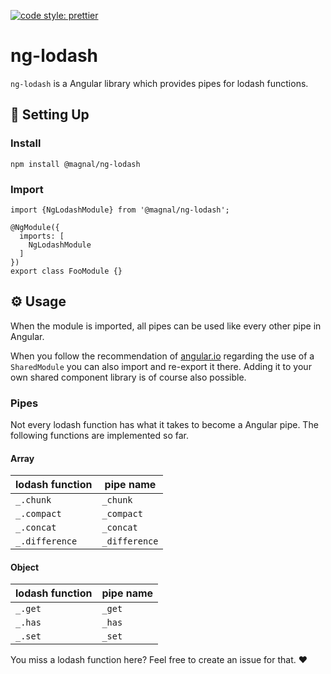 [![code style: prettier](https://img.shields.io/badge/code_style-prettier-ff69b4.svg?style=flat-square)](https://github.com/prettier/prettier)

# ng-lodash

`ng-lodash` is a Angular library which provides pipes for lodash functions.

## 🚀 Setting Up

### Install

```npm
npm install @magnal/ng-lodash
```

### Import

```angular2
import {NgLodashModule} from '@magnal/ng-lodash';

@NgModule({
  imports: [
    NgLodashModule
  ]
})
export class FooModule {}
```

## ⚙ Usage

When the module is imported, all pipes can be used like every other pipe in Angular.

When you follow the recommendation of [angular.io](https://angular.io/guide/ngmodule-faq#sharedmodule) regarding the use of a `SharedModule` you can also import and re-export it there. Adding it to your own shared component library is of course also possible.

### Pipes

Not every lodash function has what it takes to become a Angular pipe. The following functions are implemented so far.

#### Array

| lodash function | pipe name     |
| --------------- | ------------- |
| `_.chunk`       | `_chunk`      |
| `_.compact`     | `_compact`    |
| `_.concat`      | `_concat`     |
| `_.difference`  | `_difference` |

#### Object

| lodash function | pipe name |
| --------------- | --------- |
| `_.get`         | `_get`    |
| `_.has`         | `_has`    |
| `_.set`         | `_set`    |

You miss a lodash function here? Feel free to create an issue for that. ❤
